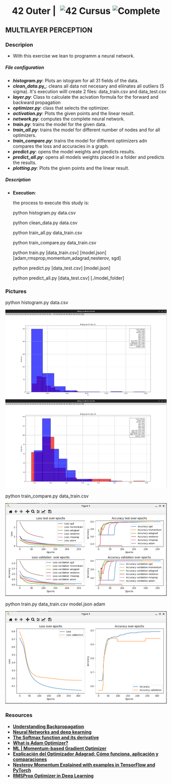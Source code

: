 <!--HEADER-->
<h1 align="center"> 42 Outer | 
 <picture>
  <source media="(prefers-color-scheme: dark)" srcset="https://cdn.simpleicons.org/42/white">
  <img alt="42" width=40 align="top" src="https://cdn.simpleicons.org/42/Black">
 </picture>
 Cursus 
<img alt="Complete" src="https://raw.githubusercontent.com/Mqxx/GitHub-Markdown/main/blockquotes/badge/dark-theme/complete.svg">
</h1>
<!--FINISH HEADER-->

## MULTILAYER PERCEPTION

### Descripion
- With this exercise we lean to programm a neural network.
##### File configuration
- **_histogram.py_**: Plots an istogram for all 31 fields of the data.
- **_clean_data_.py_**: cleans all data not necesary and eliinates all outliers (5 sigma). It's execution willl create 2 files: data_train.csv and data_test.csv
- **_layer.py_**: Class to calculate the acivation formula for the forward and backward propagation
- **_optimizer.py_**: class that selects the optimizer.
- **_activation.py_**: Plots the given points and the linear result.
- **_network.py_**: computes the complete neural network.
- **_train.py_**: trains the model for the given data.
- **_train_all.py_**: trains the model for different number of nodes and for all optimizers.
- **_train_compare.py_**: trains the model for different optimizers adn compares the loss and accuracies in a graph.
- **_predict.py_**: opens the model weights and predicts results.
- **_predict_all.py_**: opens all models weights placed in a folder and predicts the results.
- **_plotting.py_**: Plots the given points and the linear result.


##### Description
- **Execution**: 

    the process to execute this study is:

    python histogram.py data.csv
    
    python clean_data.py data.csv 

    python train_all.py data_train.csv
    
    python train_compare.py data_train.csv

    python train.py [data_train.csv] [model.json] [adam,rmsprop,momentum,adagrad,nesterov, sgd]

    python predict.py [data_test.csv] [model.json]
    
    python predict_all.py [data_test.csv] [./model_folder]

### Pictures
 python histogram.py data.csv
<p>
  <img src="./pictures/Screenshot from 2025-03-02 11-06-49.png">
  <img src="./pictures/Screenshot from 2025-03-02 11-08-05.png">
</p>
 python train_compare.py data_train.csv
<p>
  <img src="./pictures/Screenshot from 2025-03-09 21-43-38.png">
</p>
 python train.py data_train.csv model.json adam
<p>
  <img src="./pictures/Screenshot from 2025-03-09 21-53-28.png">
</p>

### Resources

* **[Understanding Backpropagation](https://towardsdatascience.com/understanding-backpropagation-abcc509ca9d0/)**
* **[Neural Networks and deep kearning](http://neuralnetworksanddeeplearning.com/)**
* **[The Softmax function and its derivative](https://eli.thegreenplace.net/2016/the-softmax-function-and-its-derivative/)**
* **[What is Adam Optimizer?](https://www.geeksforgeeks.org/adam-optimizer/)**
* **[ML | Momentum-based Gradient Optimizer](https://www.geeksforgeeks.org/ml-momentum-based-gradient-optimizer-introduction/)**
* **[Explicación del Optimizador Adagrad: Cómo funciona, aplicación y comparaciones](https://www.datacamp.com/es/tutorial/adagrad-optimizer-explained)**
* **[Nesterov Momentum Explained with examples in TensorFlow and PyTorch](https://medium.com/@giorgio.martinez1926/nesterov-momentum-explained-with-examples-in-tensorflow-and-pytorch-4673dbf21998)**
* **[RMSProp Optimizer in Deep Learning](https://www.geeksforgeeks.org/rmsprop-optimizer-in-deep-learning/)**